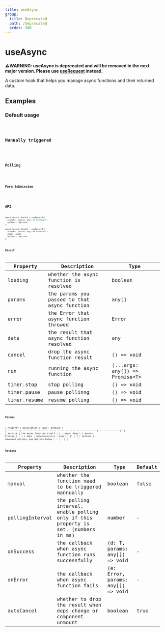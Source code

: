```yaml
---
title: useAsync
group:
  title: Deprecated
  path: /deprecated
  order: 300
---
```


# useAsync

<Alert>
<b>⚠️WARNING: useAsync is deprecated and will be removed in the next major version. Please use <a href="/async">useRequest</a> instead.</b>
</Alert>

A custom hook that helps you manage async functions and their returned data.

## Examples

### Default usage

<code src="./demo/demo1.tsx" />

### Manually triggered

<code src="./demo/demo2.tsx" />

### Polling

<code src="./demo/demo3.tsx" />

### Form Submission

<code src="./demo/demo4.tsx" />

## API

```javascript
const result: Result = useAsync<T>(
  asyncFn: (value: any) => Promise<T>,
  options?: Options,
);

const result: Result = useAsync<T>(
  asyncFn: (value: any) => Promise<T>,
  deps?: any[],
  options?: Options,
);
```

### Result

| Property     | Description                                  | Type                            |
|--------------|----------------------------------------------|---------------------------------|
| loading      | whether the async function is resolved       | boolean                         |
| params       | the params you passed to that async function | any[]                           |
| error        | the Error that async function throwed        | Error                           |
| data         | the result that async function resolved      | any                             |
| cancel       | drop the async function result               | () => void                      |
| run          | running the async function                   | (...args: any[]) => Promise<T\> |
| timer.stop   | stop polling                                 | () => void                      |
| timer.pause  | pause pollinng                               | () => void                      |
| timer.resume | resume polling                               | () => void                      |


### Params

| Property | Description                         | Type             | Default        |
|----------|-------------------------------------|------------------|----------------|--|
| service  | the async function  itself          | (...args: Args \ | any)=> Promise | - |
| deps     | dependencyList                      | any[]            | []             |  |
| options  | advanced options，see Options below | -                | -              |  |

### Options

| Property        | Description                                                                        | Type                              | Default |
|-----------------|------------------------------------------------------------------------------------|-----------------------------------|---------|
| manual          | whether the function need to be triggered mannually                                | boolean                           | false   |
| pollingInterval | the polling interval, enable polling only if this property is set. (numbers in ms) | number                            | -       |
| onSuccess       | the callback when async function runs successfully                                 | (d: T, params: any[]) => void     | -       |
| onError         | the callback when async function fails                                             | (e: Error, params: any[]) => void | -       |
| autoCancel      | whether to drop the result when deps change or component unmount                   | boolean                           | true    |

